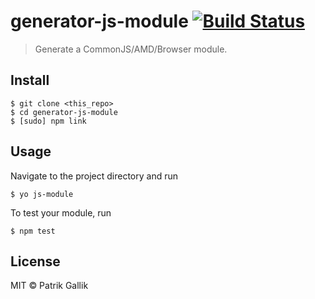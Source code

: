 # generator-js-module [![Build Status](https://travis-ci.org/yeoman/generator-jquery.svg?branch=master)](https://travis-ci.org/yeoman/generator-jquery)

> Generate a CommonJS/AMD/Browser module.


## Install

```
$ git clone <this_repo>
$ cd generator-js-module
$ [sudo] npm link
```


## Usage

Navigate to the project directory and run

```
$ yo js-module
```

To test your module, run

```
$ npm test
```


## License

MIT © Patrik Gallik